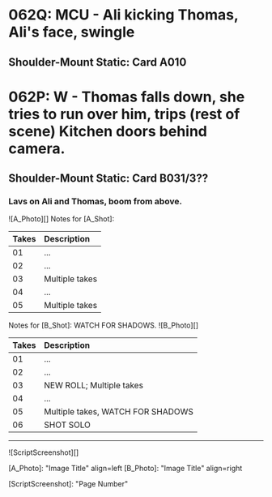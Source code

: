# 062Q: MCU - Ali kicking Thomas, Ali's face, swingle
## Shoulder-Mount Static: Card A010

# 062P: W - Thomas falls down, she tries to run over him, trips (rest of scene) Kitchen doors behind camera.
## Shoulder-Mount Static: Card B031/3??

### Lavs on Ali and Thomas, boom from above.

![A_Photo][]
Notes for [A_Shot]: 

| Takes | Description |
|:---|:----|
| 01 | ... |
| 02 | ... |
| 03 | Multiple takes |
| 04 | ... |
| 05 | Multiple takes |

Notes for [B_Shot]: WATCH FOR SHADOWS.
![B_Photo][]

| Takes | Description |
|:---|:----|
| 01 | ... |
| 02 | ... |
| 03 | NEW ROLL; Multiple takes |
| 04 | ... |
| 05 | Multiple takes, WATCH FOR SHADOWS |
| 06 | SHOT SOLO |


----

![ScriptScreenshot][]


[A_Photo]:  "Image Title" align=left
[B_Photo]:  "Image Title" align=right

[ScriptScreenshot]: "Page Number"